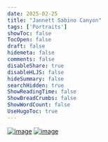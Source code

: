 ```yaml
---
date: 2025-02-25
title: "Jannett Sabino Canyon"
tags: ['Portraits']
showToc: false
TocOpen: false
draft: false
hidemeta: false
comments: false
disableShare: true
disableHLJS: false
hideSummary: false
searchHidden: true
ShowReadingTime: false
ShowBreadCrumbs: false
ShowWordCount: false
UseHugoToc: true
---
```


[![image](https://imagedelivery.net/CPeYnfG3H67PTArKG8mvEA/fa51b39d-79b1-493e-8bac-8992ffe83200/public)](https://imagedelivery.net/CPeYnfG3H67PTArKG8mvEA/fa51b39d-79b1-493e-8bac-8992ffe83200/public)
[![image](https://imagedelivery.net/CPeYnfG3H67PTArKG8mvEA/7a41dc9a-5414-4495-84e0-9b3e886c7a00/public)](https://imagedelivery.net/CPeYnfG3H67PTArKG8mvEA/7a41dc9a-5414-4495-84e0-9b3e886c7a00/public)
